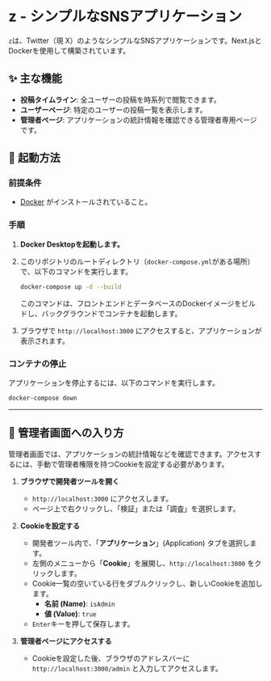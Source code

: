 # z - シンプルなSNSアプリケーション

`z`は、Twitter（現 X）のようなシンプルなSNSアプリケーションです。Next.jsとDockerを使用して構築されています。

## ✨ 主な機能

  * **投稿タイムライン**: 全ユーザーの投稿を時系列で閲覧できます。
  * **ユーザーページ**: 特定のユーザーの投稿一覧を表示します。
  * **管理者ページ**: アプリケーションの統計情報を確認できる管理者専用ページです。

## 🚀 起動方法

### 前提条件

  * [Docker](https://www.docker.com/products/docker-desktop/) がインストールされていること。

### 手順

1.  **Docker Desktopを起動します。**

2.  このリポジトリのルートディレクトリ（`docker-compose.yml`がある場所）で、以下のコマンドを実行します。

    ```bash
    docker-compose up -d --build
    ```

    このコマンドは、フロントエンドとデータベースのDockerイメージをビルドし、バックグラウンドでコンテナを起動します。

3.  ブラウザで `http://localhost:3000` にアクセスすると、アプリケーションが表示されます。

### コンテナの停止

アプリケーションを停止するには、以下のコマンドを実行します。

```bash
docker-compose down
```

-----

## 🔑 管理者画面への入り方

管理者画面では、アプリケーションの統計情報などを確認できます。アクセスするには、手動で管理者権限を持つCookieを設定する必要があります。

1.  **ブラウザで開発者ツールを開く**

      * `http://localhost:3000` にアクセスします。
      * ページ上で右クリックし、「検証」または「調査」を選択します。

2.  **Cookieを設定する**

      * 開発者ツール内で、「**アプリケーション**」(Application) タブを選択します。
      * 左側のメニューから「**Cookie**」を展開し、`http://localhost:3000` をクリックします。
      * Cookie一覧の空いている行をダブルクリックし、新しいCookieを追加します。
          * **名前 (Name)**: `isAdmin`
          * **値 (Value)**: `true`
      * `Enter`キーを押して保存します。

3.  **管理者ページにアクセスする**

      * Cookieを設定した後、ブラウザのアドレスバーに `http://localhost:3000/admin` と入力してアクセスします。
